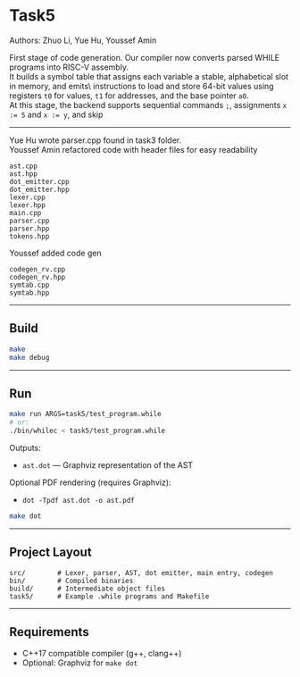 # Task5 
  Authors: Zhuo Li, Yue Hu, Youssef Amin
  
  First stage of code generation. Our compiler now converts parsed WHILE programs into RISC-V assembly.\
   It builds a symbol table that assigns each variable a stable, alphabetical slot in memory, and emits\ 
   instructions to load and store 64-bit values using registers `t0` for values, `t1` for addresses, and the base pointer `a0`.\
   At this stage, the backend supports sequential commands `;`, assignments `x := 5` and `x := y`, and skip

  ---
  
  Yue Hu wrote parser.cpp found in task3 folder.\
  Youssef Amin refactored code with header files for easy readability
  ```
  ast.cpp
  ast.hpp
  dot_emitter.cpp
  dot_emitter.hpp
  lexer.cpp
  lexer.hpp
  main.cpp
  parser.cpp
  parser.hpp
  tokens.hpp
  ```

  Youssef added code gen
  ```
  codegen_rv.cpp
  codegen_rv.hpp
  symtab.cpp
  symtab.hpp
  ```
---

## Build

```bash
make
make debug
```

---

## Run

```bash
make run ARGS=task5/test_program.while
# or:
./bin/whilec < task5/test_program.while
```

Outputs:
- `ast.dot` — Graphviz representation of the AST

Optional PDF rendering (requires Graphviz):
 - `dot -Tpdf ast.dot -o ast.pdf`

```bash
make dot
```

---

## Project Layout

```
src/        # Lexer, parser, AST, dot emitter, main entry, codegen
bin/        # Compiled binaries
build/      # Intermediate object files
task5/      # Example .while programs and Makefile
```

---

## Requirements

- C++17 compatible compiler (g++, clang++)
- Optional: Graphviz for `make dot`
